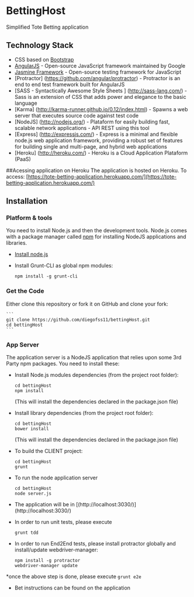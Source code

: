 # BettingHost
Simplified Tote Betting application

## Technology Stack

* CSS based on [Bootstrap](http://getbootstrap.com/)
* [AngularJS](http://www.angularjs.org/) - Open-source JavaScript framework maintained by Google
* [Jasmine Framework](http://jasmine.github.io/) - Open-source testing framework for JavaScript
* [Protractor] (https://github.com/angular/protractor) - Protractor is an end to end test framework built for AngularJS
* [SASS - Syntactically Awesome Style Sheets ] (http://sass-lang.com/) - Sass is an extension of CSS that adds power and elegance to the basic language
* [Karma] (http://karma-runner.github.io/0.12/index.html) -  Spawns a web server that executes source code against test code
* [NodeJS] (http://nodejs.org/) - Plataform for easily building fast, scalable network applications - API REST using this tool
* [Express] (http://expressjs.com/) - Express is a minimal and flexible node.js web application framework, providing a robust set of features for building single and multi-page, and hybrid web applications
* [Heroku] (http://heroku.com/) - Heroku is a Cloud Application Plataform (PaaS)

##Acessing application on Heroku
The application is hosted on Heroku. To access: [https://tote-betting-application.herokuapp.com/](https://tote-betting-application.herokuapp.com/)

## Installation

### Platform & tools

You need to install Node.js and then the development tools. Node.js comes with a package manager called [npm](http://npmjs.org) for installing NodeJS applications and libraries.
* [Install node.js](http://nodejs.org/download/)
* Install Grunt-CLI as global npm modules:

    ```
    npm install -g grunt-cli
    ```

### Get the Code

Either clone this repository or fork it on GitHub and clone your fork:

    ```
    git clone https://github.com/diegofss11/bettingHost.git
    cd bettingHost
    ```

### App Server

The application server is a NodeJS application that relies upon some 3rd Party npm packages.  You need to install these:

* Install Node.js modules dependencies (from the project root folder):

    ```
    cd bettingHost
    npm install
    ```

  (This will install the dependencies declared in the package.json file)

* Install library dependencies (from the project root folder):

    ```
    cd bettingHost
    bower install
    ```

  (This will install the dependencies declared in the package.json file)


* To build the CLIENT project:

    ```
    cd bettingHost
    grunt
    ```
* To run the node application server

    ```
    cd bettingHost
    node server.js
    ```
* The application will be in [(http://localhost:3030/)] (http://localhost:3030/)

* In order to run unit tests, please execute
    ```
    grunt tdd
    ```

* In order to run End2End tests, please install protractor globally and install/update webdriver-manager:
    ```
    npm install -g protractor
    webdriver-manager update
    ```

*once the above step is done, please execute
    ```
    grunt e2e
    ```

* Bet instructions can be found on the application